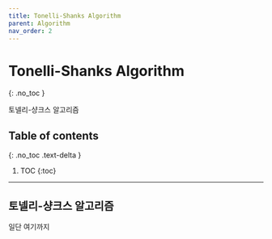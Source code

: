 ```yaml
---
title: Tonelli-Shanks Algorithm
parent: Algorithm
nav_order: 2
---
```


# Tonelli-Shanks Algorithm
{: .no_toc }

토넬리-샹크스 알고리즘

## Table of contents
{: .no_toc .text-delta }

1. TOC
{:toc}

---

## 토넬리-샹크스 알고리즘
일단 여기까지